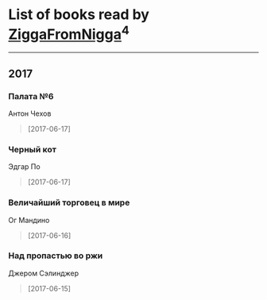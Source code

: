 # List of books read by [ZiggaFromNigga](https://plus.google.com/114398174831177070999)<sup>4</sup>
---

## 2017

### Палата №6
Антон Чехов
> [2017-06-17] 


### Черный кот
Эдгар По
> [2017-06-17] 


### Величайший торговец в мире
Ог Мандино
> [2017-06-16] 


### Над пропастью во ржи
Джером Сэлинджер
> [2017-06-15] 



